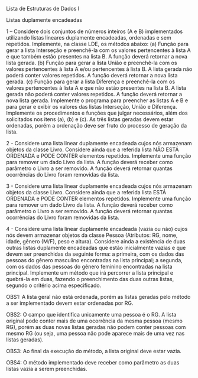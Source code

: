 Lista de Estruturas de Dados I

Listas duplamente encadeadas

1 – Considere dois conjuntos de números inteiros (A e B) implementados utilizando listas lineares  duplamente encadeadas, ordenadas e sem repetidos. Implemente, na classe LDE, os métodos abaixo:
(a) Função para gerar a lista Interseção e preenchê-la com os valores pertencentes à lista A  e que também estão presentes na lista B. A função deverá retornar a nova lista gerada. (b) Função para gerar a lista União e preenchê-la com os valores pertencentes à lista A e/ou  pertencentes à lista B. A lista gerada não poderá conter valores repetidos. A função deverá retornar a nova lista gerada.
(c) Função para gerar a lista Diferença e preenchê-la com os valores pertencentes à lista A e  que não estão presentes na lista B. A lista gerada não poderá conter valores repetidos. A  função deverá retornar a nova lista gerada.
Implemente o programa para preencher as listas A e B e para gerar e exibir os valores das listas  Interseção, União e Diferença. Implemente os procedimentos e funções que julgar necessários,  além dos solicitados nos itens (a), (b) e (c). As três listas geradas devem estar ordenadas, porém  a ordenação deve ser fruto do processo de geração da lista.  

2 - Considere uma lista linear duplamente encadeada cujos nós armazenam objetos da classe Livro. Considere ainda que a referida lista NÃO ESTÁ ORDENADA e PODE CONTER elementos  repetidos. Implemente uma função para remover um dado Livro da lista. A função deverá receber  como parâmetro o Livro a ser removido. A função deverá retornar quantas ocorrências do Livro foram removidas da lista.  

3 - Considere uma lista linear duplamente encadeada cujos nós armazenam objetos da classe Livro. Considere ainda que a referida lista ESTÁ ORDENADA e PODE CONTER elementos  repetidos. Implemente uma função para remover um dado Livro da lista. A função deverá receber  como parâmetro o Livro a ser removido. A função deverá retornar quantas ocorrências do Livro foram removidas da lista.

4 - Considere uma lista linear duplamente encadeada (vazia ou não) cujos nós devem  armazenar objetos da classe Pessoa (Atributos: RG, nome, idade, gênero (M/F), peso e altura).  Considere ainda a existência de duas outras listas duplamente encadeadas que estão inicialmente vazias e que devem ser preenchidas da seguinte forma: a primeira, com os dados  das pessoas do gênero masculino encontradas na lista principal; a segunda, com os dados das  pessoas do gênero feminino encontradas na lista principal. Implemente um método que irá  percorrer a lista principal e quebrá-la em duas, fazendo o preenchimento das duas outras listas,  segundo o critério acima especificado.  

OBS1: A lista geral não está ordenada, porém as listas geradas pelo método a ser implementado  devem estar ordenadas por RG.  

OBS2: O campo que identifica unicamente uma pessoa é o RG. A lista original pode conter mais  de uma ocorrência da mesma pessoa (mesmo RG), porém as duas novas listas geradas não podem conter pessoas com mesmo RG (ou seja, uma pessoa não pode aparece mais de uma  vez nas listas geradas).

OBS3: Ao final da execução do método, a lista original deve estar vazia.

OBS4: O método implementado deve receber como parâmetro as duas listas vazia a serem  preenchidas.
